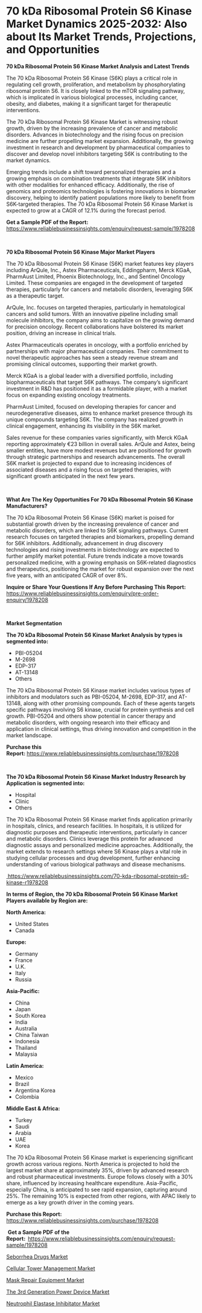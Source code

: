<p><h1>70 kDa Ribosomal Protein S6 Kinase Market Dynamics 2025-2032: Also about Its Market Trends, Projections, and Opportunities</h1></p><p><strong>70 kDa Ribosomal Protein S6 Kinase Market Analysis and Latest Trends</strong></p>
<p><p>The 70 kDa Ribosomal Protein S6 Kinase (S6K) plays a critical role in regulating cell growth, proliferation, and metabolism by phosphorylating ribosomal protein S6. It is closely linked to the mTOR signaling pathway, which is implicated in various biological processes, including cancer, obesity, and diabetes, making it a significant target for therapeutic interventions.</p><p>The 70 kDa Ribosomal Protein S6 Kinase Market is witnessing robust growth, driven by the increasing prevalence of cancer and metabolic disorders. Advances in biotechnology and the rising focus on precision medicine are further propelling market expansion. Additionally, the growing investment in research and development by pharmaceutical companies to discover and develop novel inhibitors targeting S6K is contributing to the market dynamics.</p><p>Emerging trends include a shift toward personalized therapies and a growing emphasis on combination treatments that integrate S6K inhibitors with other modalities for enhanced efficacy. Additionally, the rise of genomics and proteomics technologies is fostering innovations in biomarker discovery, helping to identify patient populations more likely to benefit from S6K-targeted therapies. The 70 kDa Ribosomal Protein S6 Kinase Market is expected to grow at a CAGR of 12.1% during the forecast period.</p></p>
<p><strong>Get a Sample PDF of the Report:&nbsp;</strong> <a href="https://www.reliablebusinessinsights.com/enquiry/request-sample/1978208?utm_campaign=1091&utm_medium=2&utm_source=Github&utm_content=ia&utm_term=09032025&utm_id=70-kda-ribosomal-protein-s6-kinase">https://www.reliablebusinessinsights.com/enquiry/request-sample/1978208</a></p>
<p>&nbsp;</p>
<p><strong>70 kDa Ribosomal Protein S6 Kinase Major Market Players</strong></p>
<p><p>The 70 kDa Ribosomal Protein S6 Kinase (S6K) market features key players including ArQule, Inc., Astex Pharmaceuticals, Eddingpharm, Merck KGaA, PharmAust Limited, Phoenix Biotechnology, Inc., and Sentinel Oncology Limited. These companies are engaged in the development of targeted therapies, particularly for cancers and metabolic disorders, leveraging S6K as a therapeutic target.</p><p>ArQule, Inc. focuses on targeted therapies, particularly in hematological cancers and solid tumors. With an innovative pipeline including small molecule inhibitors, the company aims to capitalize on the growing demand for precision oncology. Recent collaborations have bolstered its market position, driving an increase in clinical trials.</p><p>Astex Pharmaceuticals operates in oncology, with a portfolio enriched by partnerships with major pharmaceutical companies. Their commitment to novel therapeutic approaches has seen a steady revenue stream and promising clinical outcomes, supporting their market growth.</p><p>Merck KGaA is a global leader with a diversified portfolio, including biopharmaceuticals that target S6K pathways. The company’s significant investment in R&D has positioned it as a formidable player, with a market focus on expanding existing oncology treatments.</p><p>PharmAust Limited, focused on developing therapies for cancer and neurodegenerative diseases, aims to enhance market presence through its unique compounds targeting S6K. The company has realized growth in clinical engagement, enhancing its visibility in the S6K market.</p><p>Sales revenue for these companies varies significantly, with Merck KGaA reporting approximately €23 billion in overall sales. ArQule and Astex, being smaller entities, have more modest revenues but are positioned for growth through strategic partnerships and research advancements. The overall S6K market is projected to expand due to increasing incidences of associated diseases and a rising focus on targeted therapies, with significant growth anticipated in the next few years.</p></p>
<p>&nbsp;</p>
<p><strong>What Are The Key Opportunities For 70 kDa Ribosomal Protein S6 Kinase Manufacturers?</strong></p>
<p><p>The 70 kDa Ribosomal Protein S6 Kinase (S6K) market is poised for substantial growth driven by the increasing prevalence of cancer and metabolic disorders, which are linked to S6K signaling pathways. Current research focuses on targeted therapies and biomarkers, propelling demand for S6K inhibitors. Additionally, advancement in drug discovery technologies and rising investments in biotechnology are expected to further amplify market potential. Future trends indicate a move towards personalized medicine, with a growing emphasis on S6K-related diagnostics and therapeutics, positioning the market for robust expansion over the next five years, with an anticipated CAGR of over 8%.</p></p>
<p><strong>Inquire or Share Your Questions If Any Before Purchasing This Report:</strong> <a href="https://www.reliablebusinessinsights.com/enquiry/pre-order-enquiry/1978208?utm_campaign=1091&utm_medium=2&utm_source=Github&utm_content=ia&utm_term=09032025&utm_id=70-kda-ribosomal-protein-s6-kinase">https://www.reliablebusinessinsights.com/enquiry/pre-order-enquiry/1978208</a></p>
<p>&nbsp;</p>
<p><strong>Market Segmentation</strong></p>
<p><strong>The 70 kDa Ribosomal Protein S6 Kinase Market Analysis by types is segmented into:</strong></p>
<p><ul><li>PBI-05204</li><li>M-2698</li><li>EDP-317</li><li>AT-13148</li><li>Others</li></ul></p>
<p><p>The 70 kDa Ribosomal Protein S6 Kinase market includes various types of inhibitors and modulators such as PBI-05204, M-2698, EDP-317, and AT-13148, along with other promising compounds. Each of these agents targets specific pathways involving S6 kinase, crucial for protein synthesis and cell growth. PBI-05204 and others show potential in cancer therapy and metabolic disorders, with ongoing research into their efficacy and application in clinical settings, thus driving innovation and competition in the market landscape.</p></p>
<p><strong>Purchase this Report:&nbsp;</strong><a href="https://www.reliablebusinessinsights.com/purchase/1978208?utm_campaign=1091&utm_medium=2&utm_source=Github&utm_content=ia&utm_term=09032025&utm_id=70-kda-ribosomal-protein-s6-kinase">https://www.reliablebusinessinsights.com/purchase/1978208</a></p>
<p>&nbsp;</p>
<p><strong>The 70 kDa Ribosomal Protein S6 Kinase Market Industry Research by Application is segmented into:</strong></p>
<p><ul><li>Hospital</li><li>Clinic</li><li>Others</li></ul></p>
<p><p>The 70 kDa Ribosomal Protein S6 Kinase market finds application primarily in hospitals, clinics, and research facilities. In hospitals, it is utilized for diagnostic purposes and therapeutic interventions, particularly in cancer and metabolic disorders. Clinics leverage this protein for advanced diagnostic assays and personalized medicine approaches. Additionally, the market extends to research settings where S6 Kinase plays a vital role in studying cellular processes and drug development, further enhancing understanding of various biological pathways and disease mechanisms.</p></p>
<p><a href="https://www.reliablebusinessinsights.com/70-kda-ribosomal-protein-s6-kinase-r1978208?utm_campaign=1091&utm_medium=2&utm_source=Github&utm_content=ia&utm_term=09032025&utm_id=70-kda-ribosomal-protein-s6-kinase">&nbsp;https://www.reliablebusinessinsights.com/70-kda-ribosomal-protein-s6-kinase-r1978208</a></p>
<p><strong>In terms of Region, the 70 kDa Ribosomal Protein S6 Kinase Market Players available by Region are:</strong></p>
<p>
    <p> <strong> North America: </strong>
        <ul>
            <li>United States</li>
            <li>Canada</li>
        </ul>
        </p> 
    <p> <strong> Europe: </strong>
        <ul>
            <li>Germany</li>
            <li>France</li>
            <li>U.K.</li>
            <li>Italy</li>
            <li>Russia</li>
        </ul>
        </p> 
    <p> <strong> Asia-Pacific: </strong>
        <ul>
            <li>China</li>
            <li>Japan</li>
            <li>South Korea</li>
            <li>India</li>
            <li>Australia</li>
            <li>China Taiwan</li>
            <li>Indonesia</li>
            <li>Thailand</li>
            <li>Malaysia</li>
        </ul>
        </p> 
    <p> <strong> Latin America: </strong>
        <ul>
            <li>Mexico</li>
            <li>Brazil</li>
            <li>Argentina Korea</li>
            <li>Colombia</li>
        </ul>
        </p> 
    <p> <strong> Middle East & Africa: </strong>
        <ul>
            <li>Turkey</li>
            <li>Saudi</li>
            <li>Arabia</li>
            <li>UAE</li>
            <li>Korea</li>
        </ul>
    </p>
    </p>
<p><p>The 70 kDa Ribosomal Protein S6 Kinase market is experiencing significant growth across various regions. North America is projected to hold the largest market share at approximately 35%, driven by advanced research and robust pharmaceutical investments. Europe follows closely with a 30% share, influenced by increasing healthcare expenditure. Asia-Pacific, especially China, is anticipated to see rapid expansion, capturing around 25%. The remaining 10% is expected from other regions, with APAC likely to emerge as a key growth driver in the coming years.</p></p>
<p><strong>Purchase this Report: </strong><a href="https://www.reliablebusinessinsights.com/purchase/1978208?utm_campaign=1091&utm_medium=2&utm_source=Github&utm_content=ia&utm_term=09032025&utm_id=70-kda-ribosomal-protein-s6-kinase">https://www.reliablebusinessinsights.com/purchase/1978208</a></p>
<p>&nbsp;<strong>Get a Sample PDF of the Report:&nbsp;&nbsp;</strong><a href="https://www.reliablebusinessinsights.com/enquiry/request-sample/1978208?utm_campaign=1091&utm_medium=2&utm_source=Github&utm_content=ia&utm_term=09032025&utm_id=70-kda-ribosomal-protein-s6-kinase">https://www.reliablebusinessinsights.com/enquiry/request-sample/1978208</a></p>
<p><strong></strong></p>
<p><p><a href="https://github.com/rosamariarocque98/Market-Research-Report-List-1/blob/main/seborrhea-drugs-market.md?utm_campaign=1091&utm_medium=2&utm_source=Github&utm_content=ia&utm_term=09032025&utm_id=70-kda-ribosomal-protein-s6-kinase">Seborrhea Drugs Market</a></p><p><a href="https://www.linkedin.com/pulse/cellular-tower-management-market-size-growth-type-application-kwoxe?utm_campaign=1091&utm_medium=2&utm_source=Github&utm_content=ia&utm_term=09032025&utm_id=70-kda-ribosomal-protein-s6-kinase">Cellular Tower Management Market</a></p><p><a href="https://www.linkedin.com/pulse/mask-repair-equipment-market-forecast-projected-growth-revenue-tunge?utm_campaign=1091&utm_medium=2&utm_source=Github&utm_content=ia&utm_term=09032025&utm_id=70-kda-ribosomal-protein-s6-kinase">Mask Repair Equipment Market</a></p><p><a href="https://www.linkedin.com/pulse/3rd-generation-power-device-market-analysis-insights-competition-srguf?utm_campaign=1091&utm_medium=2&utm_source=Github&utm_content=ia&utm_term=09032025&utm_id=70-kda-ribosomal-protein-s6-kinase">The 3rd Generation Power Device Market</a></p><p><a href="https://github.com/MariaWashington76/Market-Research-Report-List-2/blob/main/neutrophil-elastase-inhibitator-market.md?utm_campaign=1091&utm_medium=2&utm_source=Github&utm_content=ia&utm_term=09032025&utm_id=70-kda-ribosomal-protein-s6-kinase">Neutrophil Elastase Inhibitator Market</a></p></p>
